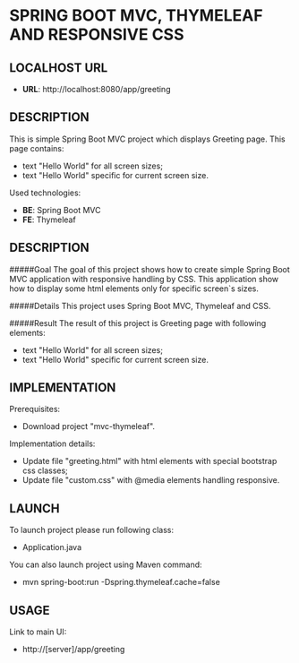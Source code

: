 SPRING BOOT MVC, THYMELEAF AND RESPONSIVE CSS
=============================================


LOCALHOST URL
-------------

* **URL**: http://localhost:8080/app/greeting


DESCRIPTION
-----------

This is simple Spring Boot MVC project which displays Greeting page.
This page contains:
* text "Hello World" for all screen sizes;
* text "Hello World" specific for current screen size.

Used technologies:
* **BE**: Spring Boot MVC
* **FE**: Thymeleaf


DESCRIPTION
-----------

#####Goal
The goal of this project shows how to create simple Spring Boot MVC application with responsive handling by CSS.
This application show how to display some html elements only for specific screen`s sizes.

#####Details
This project uses Spring Boot MVC, Thymeleaf and CSS.

#####Result 
The result of this project is Greeting page with following elements:
* text "Hello World" for all screen sizes;
* text "Hello World" specific for current screen size.


IMPLEMENTATION
-----------

Prerequisites:
* Download project "mvc-thymeleaf".

Implementation details:
* Update file "greeting.html" with html elements with special bootstrap css classes;
* Update file "custom.css" with @media elements handling responsive. 
  

LAUNCH
------

To launch project please run following class: 
* Application.java

You can also launch project using Maven command:
* mvn spring-boot:run -Dspring.thymeleaf.cache=false


USAGE
-----

Link to main UI:
* http://[server]/app/greeting